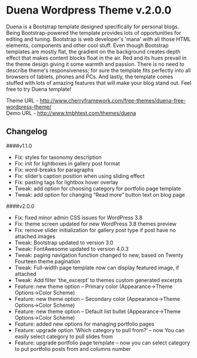 Duena Wordpress Theme v.2.0.0
==========

Duena is a Bootstrap template designed specifically for personal blogs. 
Being Bootstrap-powered the template provides lots of opportunities for editing and tuning. Bootstrap is web developer's 'mana' with all those HTML elements, components and other cool stuff. Even though Bootstrap templates are mostly flat, the gradient on the background creates depth effect that makes content blocks float in the air. Red and its hues prevail in the theme design giving it some warmth and passion. There is no need to describe theme's responsiveness; for sure the template fits perfectly into all browsers of tablets, phones and PCs. And lastly, the template comes stuffed with lots of amazing features that will make your blog stand out. 
Feel free to try Duena template!

Theme URL - http://www.cherryframework.com/free-themes/duena-free-wordpress-theme/ <br>
Demo URL - ​http://www.tmbhtest.com/themes/duena

Changelog
----------

####v1.1.0
- Fix: styles for taxonomy description
- Fix: init for lightboxes in gallery post format
- Fix: word-breaks for paragraphs
- Fix: slider’s caption position when using sliding effect
- Fix: pasting tags for lightbox hover overlay
- Tweak: add option for choosing category for portfolio page template
- Tweak: add option for changing “Read more” button text on blog page

####v2.0.0
- Fix: fixed minor admin CSS issues for WordPress 3.8
- Fix: theme screen updated for new WordPress 3.8 themes preview
- Fix: remove slider initialization for gallery post type if post have no attached images
- Tweak: Bootstrap updated to version 3.0
- Tweak: FontAwesome updated to version 4.0.3
- Tweak: paging navigation function changed to new, based on Twenty Fourteen theme pagination
- Tweak: Full-width page template now can display featured image, if attached
- Tweak: Add filter ‘the_excerpt’ to themes custom generated excerpts
- Feature: new theme option – Primary color (Appearance->Theme Options->Color Scheme)
- Feature: new theme option – Secondary color (Appearance->Theme Options->Color Scheme)
- Feature: new theme option – Default list bullet (Appearance->Theme Options->Color Scheme)
- Feature: added new options for managing portfolio pages
- Feature: upgrade option ‘Which category to pull from?’ – now You can easily select category to pull slides from
- Feature: upgrade portfolio page template – now you can select category to put portfolio posts from and columns number
